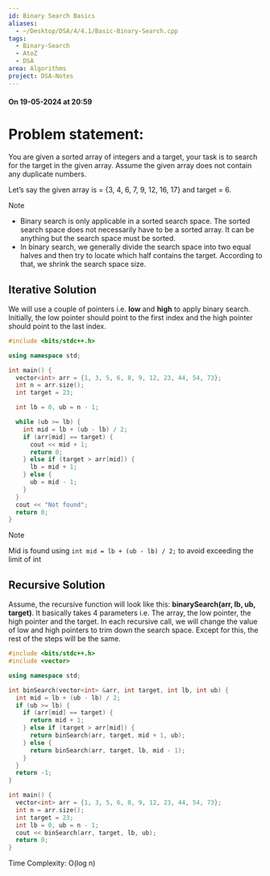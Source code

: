 ```yaml
---
id: Binary Search Basics
aliases:
  - ~/Desktop/DSA/4/4.1/Basic-Binary-Search.cpp
tags:
  - Binary-Search
  - AtoZ
  - DSA
area: Algorithms
project: DSA-Notes
---
```


#### On 19-05-2024 at 20:59

# Problem statement: 

You are given a sorted array of integers and a target, your task is to search for the target in the given array. Assume the given array does not contain any duplicate numbers.

Let’s say the given array is = {3, 4, 6, 7, 9, 12, 16, 17} and target = 6.

> [!NOTE]
> - Binary search is only applicable in a sorted search space. The sorted search space does not necessarily have to be a sorted array. It can be anything but the search space must be sorted.
> - In binary search, we generally divide the search space into two equal halves and then try to locate which half contains the target. According to that, we shrink the search space size.

## Iterative Solution

We will use a couple of pointers i.e. **low** and **high** to apply binary search. Initially, the low pointer should point to the first index and the high pointer should point to the last index.

```cpp
#include <bits/stdc++.h>

using namespace std;

int main() {
  vector<int> arr = {1, 3, 5, 6, 8, 9, 12, 23, 44, 54, 73};
  int n = arr.size();
  int target = 23;

  int lb = 0, ub = n - 1;

  while (ub >= lb) {
    int mid = lb + (ub - lb) / 2;
    if (arr[mid] == target) {
      cout << mid + 1;
      return 0;
    } else if (target > arr[mid]) {
      lb = mid + 1;
    } else {
      ub = mid - 1;
    }
  }
  cout << "Not found";
  return 0;
}
```

> [!NOTE]
> Mid is found using `int mid = lb + (ub - lb) / 2;` to avoid exceeding the limit of int

## Recursive Solution

Assume, the recursive function will look like this: **binarySearch(arr, lb, ub, target)**. It basically takes 4 parameters i.e. The array, the low pointer, the high pointer and the target. In each recursive call, we will change the value of low and high pointers to trim down the search space. Except for this, the rest of the steps will be the same.

```cpp
#include <bits/stdc++.h>
#include <vector>

using namespace std;

int binSearch(vector<int> &arr, int target, int lb, int ub) {
  int mid = lb + (ub - lb) / 2;
  if (ub >= lb) {
    if (arr[mid] == target) {
      return mid + 1;
    } else if (target > arr[mid]) {
      return binSearch(arr, target, mid + 1, ub);
    } else {
      return binSearch(arr, target, lb, mid - 1);
    }
  }
  return -1;
}

int main() {
  vector<int> arr = {1, 3, 5, 6, 8, 9, 12, 23, 44, 54, 73};
  int n = arr.size();
  int target = 23;
  int lb = 0, ub = n - 1;
  cout << binSearch(arr, target, lb, ub);
  return 0;
}
```

Time Complexity: O(log n)